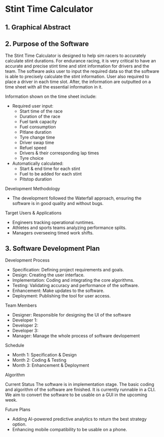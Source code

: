 # Stint Time Calculator 

## 1. Graphical Abstract


## 2. Purpose of the Software 
The Stint Time Calculator is designed to help sim racers to accurately calculate stint durations. For endurance racing, it is very critical to have an accurate and precise stint time and stint information for drivers and the team. The software asks user to input the required data so that the software is able to precisely calculate the stint information. User also required to place a driver in each time slot. After, the information are outputted on a time sheet with all the essential information in it. 

Information shown on the time sheet include:
* Required user input:
  * Start time of the race
  * Duration of the race
  * Fuel tank capacity
  * Fuel consumption 
  * Pitlane duration 
  * Tyre change time
  * Driver swap time
  * Refuel speed
  * Drivers & their corresponding lap times
  * Tyre choice
* Automatically calculated:
  * Start & end time for each stint
  * Fuel to be added for each stint
  * Pitstop duration

Development Methodology
- The development followed the Waterfall approach, ensuring the software is in good quality and without bugs. 

Target Users & Applications
- Engineers tracking operational runtimes.
- Athletes and sports teams analyzing performance splits.
- Managers overseeing timed work shifts.

## 3. Software Development Plan
   Development Process
- Specification: Defining project requirements and goals.
- Design: Creating the user interface.
- Implementation: Coding and integrating the core algorithms.
- Testing: Validating accuracy and performance of the software.
- Enhancement: Make updates to the software.
- Deployment: Publishing the tool for user access.

Team Members
- Designer: Responsible for designing the UI of the software
- Developer 1: 
- Developer 2: 
- Developer 3: 
- Manager: Manage the whole process of software devlopement

Schedule
- Month 1: Specification & Design
- Month 2: Coding & Testing
- Month 3: Enhancement & Deployment

Algorithm

Current Status
The software is in implementation stage. The basic coding and algorithm of the software are finished. It is currently runnable in a CLI. We aim to convert the software to be usable on a GUI in the upcoming week. 

Future Plans
- Adding AI-powered predictive analytics to return the best strategy option.
- Enhancing mobile compatibility to be usable on a phone.
